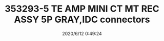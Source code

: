 ﻿---
layout: post 
title: 353293-5 TE AMP MINI CT MT REC ASSY 5P GRAY,IDC connectors
tags: 
categories: housing-terminal
overview: MINI CT MT REC ASSY 5P GRAY
series: MT
part_number: 353293-5
thumb_img: static/202006/330-thumb-20200612085122.jpg
small_img: static/202006/330-20200612085122.jpg
date: 2020/6/12 0:49:24
---



